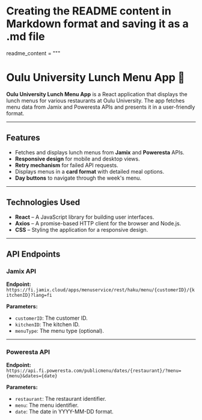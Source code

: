 # Creating the README content in Markdown format and saving it as a .md file

readme_content = """
# Oulu University Lunch Menu App 🍔

**Oulu University Lunch Menu App** is a React application that displays the lunch menus for various restaurants at Oulu University. The app fetches menu data from Jamix and Poweresta APIs and presents it in a user-friendly format.

---

## Features

- Fetches and displays lunch menus from **Jamix** and **Poweresta** APIs.
- **Responsive design** for mobile and desktop views.
- **Retry mechanism** for failed API requests.
- Displays menus in a **card format** with detailed meal options.
- **Day buttons** to navigate through the week's menu.

---

## Technologies Used

- **React** – A JavaScript library for building user interfaces.
- **Axios** – A promise-based HTTP client for the browser and Node.js.
- **CSS** – Styling the application for a responsive design.

---

## API Endpoints

### Jamix API

**Endpoint:**  
`https://fi.jamix.cloud/apps/menuservice/rest/haku/menu/{customerID}/{kitchenID}?lang=fi`

**Parameters:**

- `customerID`: The customer ID.
- `kitchenID`: The kitchen ID.
- `menuType`: The menu type (optional).

---

### Poweresta API

**Endpoint:**  
`https://api.fi.poweresta.com/publicmenu/dates/{restaurant}/?menu={menu}&dates={date}`

**Parameters:**

- `restaurant`: The restaurant identifier.
- `menu`: The menu identifier.
- `date`: The date in YYYY-MM-DD format.


